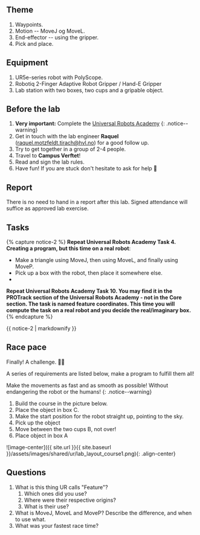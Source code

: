 ## Theme

1. Waypoints.
2. Motion -- MoveJ og MoveL.
3. End-effector -- using the gripper.
4. Pick and place.

## Equipment

1. UR5e-series robot with PolyScope.
2. Robotiq 2-Finger Adaptive Robot Gripper / Hand-E Gripper
3. Lab station with two boxes, two cups and a gripable object.

## Before the lab

1. **Very important:** Complete the [Universal Robots Academy](https://academy.universal-robots.com/free-e-learning/e-series-e-learning/) 
{: .notice--warning}
2. Get in touch with the lab engineer **Raquel** (raquel.motzfeldt.tirach@hvl.no) for a good follow up.
3. Try to get together in a group of 2-4 people.
4. Travel to **Campus Verftet**!
5. Read and sign the lab rules.
6. Have fun! If you are stuck don't hesitate to ask for help 🌈

## Report

There is no need to hand in a report after this lab.
Signed attendance will suffice as approved lab exercise.

## Tasks

{% capture notice-2 %}
**Repeat Universal Robots Academy Task 4. Creating a program, but this time on a real robot**:
* Make a triangle using MoveJ, then using MoveL, and finally using MoveP. 
* Pick up a box with the robot, then place it somewhere else.
* 
**Repeat Universal Robots Academy Task 10. You may find it in the PROTrack section of the Universal Robots Academy - not in the Core section. The task is named feature coordinates. This time you will compute the task on a real robot and you decide the real/imaginary box.**
{% endcapture %}

<div class="notice">{{ notice-2 | markdownify }}</div>
 

## Race pace

Finally! A challenge. 🤖🔧

A series of requirements are listed below, make a program to fulfill them all! 

Make the movements as fast and as smooth as possible! Without endangering the robot or the humans! 
{: .notice--warning}

1. Build the course in the picture below.
2. Place the object in box C.
3. Make the start position for the robot straight up, pointing to the sky.
4. Pick up the object
5. Move between the two cups B, not over!
6. Place object in box A

![image-center]({{ site.url }}{{ site.baseurl }}/assets/images/shared/ur/lab_layout_course1.png){: .align-center}


## Questions

1. What is this thing UR calls \"Feature\"?
    1. Which ones did you use?
    2. Where were their respective origins?
    3. What is their use?
2. What is MoveJ, MoveL and MoveP? Describe the difference, and when to use what.
3. What was your fastest race time?

